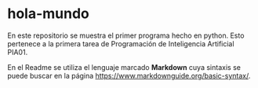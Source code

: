 # hola-mundo

En este repositorio se muestra el primer programa hecho en python. Esto pertenece a la primera tarea de Programación de Inteligencia Artificial PIA01. 

En el Readme se utiliza el lenguaje marcado **Markdown** cuya sintaxis se puede buscar en la página https://www.markdownguide.org/basic-syntax/.